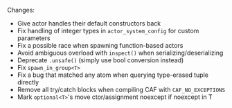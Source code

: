 Changes:
- Give actor handles their default constructors back
- Fix handling of integer types in `actor_system_config` for custom parameters
- Fix a possible race when spawning function-based actors
- Avoid ambiguous overload with `inspect()` when serializing/deserializing
- Deprecate `.unsafe()` (simply use bool conversion instead)
- Fix `spawn_in_group<T>`
- Fix a bug that matched any atom when querying type-erased tuple directly
- Remove all try/catch blocks when compiling CAF with `CAF_NO_EXCEPTIONS`
- Mark `optional<T>`'s move ctor/assignment noexcept if noexcept in T
